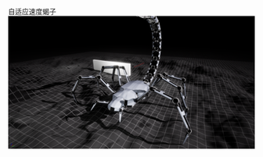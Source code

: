 自适应速度蝎子
<a href="https://www.bilibili.com/video/BV1oszaYWEKE" target="_blank" rel="noopener noreferrer">
  <img src="HighresScreenshot00000.png" alt="Demo" width="720">
</a>
